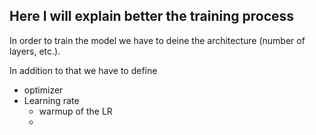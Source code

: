 ## Here I will explain better the training process
In order to train the model we have to deine the architecture (number of layers, etc.).

In addition to that we have to define
- optimizer
- Learning rate
  - warmup of the LR
  - 
